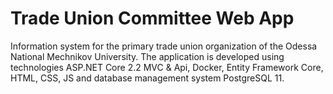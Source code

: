 # Trade Union Committee Web App
Information system for the primary trade union organization of the Odessa National Mechnikov University. The application is developed using technologies ASP.NET Core 2.2 MVC &amp; Api, Docker,  Entity Framework Core, HTML, CSS, JS and database management system PostgreSQL 11.
